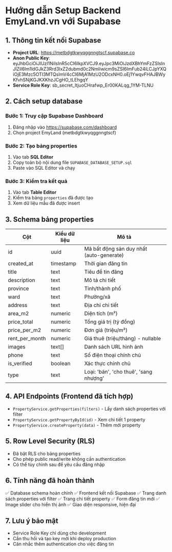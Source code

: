 # Hướng dẫn Setup Backend EmyLand.vn với Supabase

## 1. Thông tin kết nối Supabase

- **Project URL**: https://metbdgtkwyqggnngtscf.supabase.co
- **Anon Public Key**: eyJhbGciOiJIUzI1NiIsInR5cCI6IkpXVCJ9.eyJpc3MiOiJzdXBhYmFzZSIsInJlZiI6Im1ldGJkZ3Rrd3lxZ2dubmd0c2NmIiwicm9sZSI6ImFub24iLCJpYXQiOjE3Mzc5OTI3MTQsImV4cCI6MjA1MzU2ODcxNH0.oEj1YwqvFHAJBWyKfvhSNjKGJKXKhzJCgHO_tLEhgqY
- **Service Role Key**: sb_secret_ltjuoCHrafwp_Er00KALqg_1YM-TLNU

## 2. Cách setup database

### Bước 1: Truy cập Supabase Dashboard
1. Đăng nhập vào https://supabase.com/dashboard
2. Chọn project EmyLand (metbdgtkwyqggnngtscf)

### Bước 2: Tạo bảng properties
1. Vào tab **SQL Editor**
2. Copy toàn bộ nội dung file `SUPABASE_DATABASE_SETUP.sql`
3. Paste vào SQL Editor và chạy

### Bước 3: Kiểm tra kết quả
1. Vào tab **Table Editor**
2. Kiểm tra bảng `properties` đã được tạo
3. Xem dữ liệu mẫu đã được insert

## 3. Schema bảng properties

| Cột | Kiểu dữ liệu | Mô tả |
|-----|-------------|-------|
| id | uuid | Mã bất động sản duy nhất (auto-generate) |
| created_at | timestamp | Thời gian đăng tin |
| title | text | Tiêu đề tin đăng |
| description | text | Mô tả chi tiết |
| province | text | Tỉnh/thành phố |
| ward | text | Phường/xã |
| address | text | Địa chỉ chi tiết |
| area_m2 | numeric | Diện tích (m²) |
| price_total | numeric | Tổng giá trị (tỷ đồng) |
| price_per_m2 | numeric | Đơn giá (triệu/m²) |
| rent_per_month | numeric | Giá thuê (triệu/tháng) - nullable |
| images | text[] | Danh sách URL hình ảnh |
| phone | text | Số điện thoại chính chủ |
| is_verified | boolean | Xác thực chính chủ |
| type | text | Loại: 'bán', 'cho thuê', 'sang nhượng' |

## 4. API Endpoints (Frontend đã tích hợp)

- `PropertyService.getProperties(filters)` - Lấy danh sách properties với filter
- `PropertyService.getPropertyById(id)` - Xem chi tiết 1 property
- `PropertyService.createProperty(data)` - Thêm mới property

## 5. Row Level Security (RLS)

- Đã bật RLS cho bảng properties
- Cho phép public read/write không cần authentication
- Có thể tùy chỉnh sau để yêu cầu đăng nhập

## 6. Tính năng đã hoàn thành

✅ Database schema hoàn chỉnh
✅ Frontend kết nối Supabase
✅ Trang danh sách properties với filter
✅ Trang chi tiết property
✅ Form đăng tin mới
✅ Image slider cho hiển thị ảnh
✅ Giao diện responsive, hiện đại

## 7. Lưu ý bảo mật

- Service Role Key chỉ dùng cho development
- Cần thu hồi và tạo key mới khi deploy production
- Cân nhắc thêm authentication cho việc đăng tin